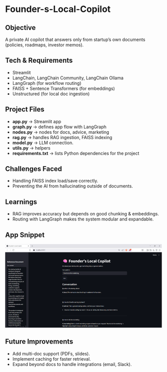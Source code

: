 # Founder-s-Local-Copilot

## Objective
A private AI copilot that answers only from startup’s own documents (policies, roadmaps, investor memos).

## Tech & Requirements
- Streamlit
- LangChain, LangChain Community, LangChain Ollama
- LangGraph (for workflow routing)
- FAISS + Sentence Transformers (for embeddings)
- Unstructured (for local doc ingestion)

## Project Files
- **app.py** → Streamlit app
- **graph.py** → defines app flow with LangGraph
- **nodes.py** → nodes for docs, advice, marketing
- **rag.py** → handles RAG ingestion, FAISS indexing
- **model.py** → LLM connection.
- **utils.py** → helpers
- **requirements.txt** → lists Python dependencies for the project

## Challenges Faced
- Handling FAISS index load/save correctly.
- Preventing the AI from hallucinating outside of documents.

## Learnings
- RAG improves accuracy but depends on good chunking & embeddings.
- Routing with LangGraph makes the system modular and expandable.

## App Snippet
![image](https://github.com/Chandu-2122/Founder-s-Local-Copilot/blob/8489ab761fcb6beff4b4ec34a375a80040bf79b6/Screenshot%202025-09-19%20012135.png)

## Future Improvements
- Add multi-doc support (PDFs, slides).
- Implement caching for faster retrieval.
- Expand beyond docs to handle integrations (email, Slack).
  



   
       
